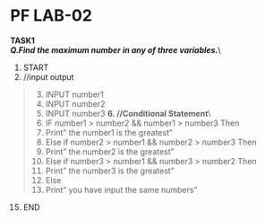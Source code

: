# PF LAB-02
**TASK1**\
***Q.Find the maximum number in any of three variables.***\


1.	START
2.	//input output 
>3.	INPUT number1
>4.	INPUT number2
>5.	INPUT number3
**6.	//Conditional Statement**\
>7.	IF number1 > number2 && number1 > number3 Then
>8.	Print” the number1 is the greatest”
>9.	Else if number2 > number1 && number2 > number3 Then
>10.	Print” the number2 is the greatest”
>11.	Else if number3 > number1 && number3 > number2 Then
>12.	Print” the number3 is the greatest”
>13.	Else
>14.	Print” you have input the same numbers”
15.	END
